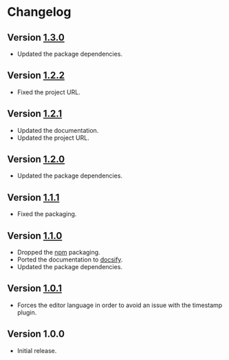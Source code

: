 # Changelog

## Version [1.3.0](https://github.com/mc2it/rich-text-editor/compare/v1.3.0...v1.2.2)
- Updated the package dependencies.

## Version [1.2.2](https://github.com/mc2it/rich-text-editor/compare/v1.2.2...v1.2.1)
- Fixed the project URL.

## Version [1.2.1](https://github.com/mc2it/rich-text-editor/compare/v1.2.1...v1.2.0)
- Updated the documentation.
- Updated the project URL.

## Version [1.2.0](https://github.com/mc2it/rich-text-editor/compare/v1.2.0...v1.1.1)
- Updated the package dependencies.

## Version [1.1.1](https://github.com/mc2it/rich-text-editor/compare/v1.1.1...v1.1.0)
- Fixed the packaging.

## Version [1.1.0](https://github.com/mc2it/rich-text-editor/compare/v1.1.0...v1.0.1)
- Dropped the [npm](https://www.npmjs.com) packaging.
- Ported the documentation to [docsify](https://docsify.js.org).
- Updated the package dependencies.

## Version [1.0.1](https://github.com/mc2it/rich-text-editor/compare/v1.0.1...v1.0.0)
- Forces the editor language in order to avoid an issue with the timestamp plugin.

## Version 1.0.0
- Initial release.
